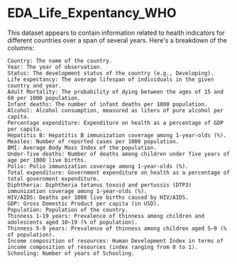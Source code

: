 # EDA_Life_Expentancy_WHO
This dataset appears to contain information related to health indicators for different countries over a span of several years. Here's a breakdown of the columns:

    Country: The name of the country.
    Year: The year of observation.
    Status: The development status of the country (e.g., Developing).
    Life expectancy: The average lifespan of individuals in the given country and year.
    Adult Mortality: The probability of dying between the ages of 15 and 60 per 1000 population.
    Infant deaths: The number of infant deaths per 1000 population.
    Alcohol: Alcohol consumption, measured as liters of pure alcohol per capita.
    Percentage expenditure: Expenditure on health as a percentage of GDP per capita.
    Hepatitis B: Hepatitis B immunization coverage among 1-year-olds (%).
    Measles: Number of reported cases per 1000 population.
    BMI: Average Body Mass Index of the population.
    Under-five deaths: Number of deaths among children under five years of age per 1000 live births.
    Polio: Polio immunization coverage among 1-year-olds (%).
    Total expenditure: Government expenditure on health as a percentage of total government expenditure.
    Diphtheria: Diphtheria tetanus toxoid and pertussis (DTP3) immunization coverage among 1-year-olds (%).
    HIV/AIDS: Deaths per 1000 live births caused by HIV/AIDS.
    GDP: Gross Domestic Product per capita (in USD).
    Population: Population of the country.
    Thinness 1-19 years: Prevalence of thinness among children and adolescents aged 10–19 (% of population).
    Thinness 5-9 years: Prevalence of thinness among children aged 5–9 (% of population).
    Income composition of resources: Human Development Index in terms of income composition of resources (index ranging from 0 to 1).
    Schooling: Number of years of Schooling.
